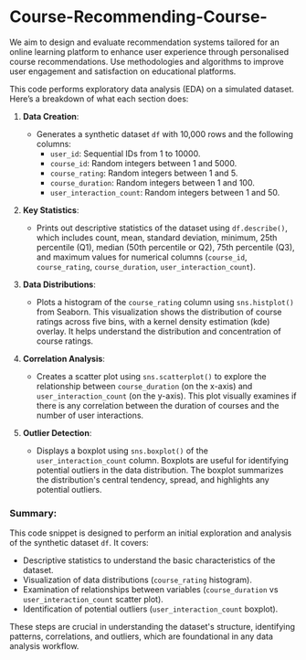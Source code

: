 # Course-Recommending-Course-
We aim to design and evaluate recommendation systems tailored for an online learning platform to enhance user experience through personalised course recommendations. Use methodologies and algorithms to improve user engagement and satisfaction on educational platforms.


This code performs exploratory data analysis (EDA) on a simulated dataset. Here’s a breakdown of what each section does:

1. **Data Creation**: 
   - Generates a synthetic dataset `df` with 10,000 rows and the following columns:
     - `user_id`: Sequential IDs from 1 to 10000.
     - `course_id`: Random integers between 1 and 5000.
     - `course_rating`: Random integers between 1 and 5.
     - `course_duration`: Random integers between 1 and 100.
     - `user_interaction_count`: Random integers between 1 and 50.

2. **Key Statistics**:
   - Prints out descriptive statistics of the dataset using `df.describe()`, which includes count, mean, standard deviation, minimum, 25th percentile (Q1), median (50th percentile or Q2), 75th percentile (Q3), and maximum values for numerical columns (`course_id`, `course_rating`, `course_duration`, `user_interaction_count`).

3. **Data Distributions**:
   - Plots a histogram of the `course_rating` column using `sns.histplot()` from Seaborn. This visualization shows the distribution of course ratings across five bins, with a kernel density estimation (kde) overlay. It helps understand the distribution and concentration of course ratings.

4. **Correlation Analysis**:
   - Creates a scatter plot using `sns.scatterplot()` to explore the relationship between `course_duration` (on the x-axis) and `user_interaction_count` (on the y-axis). This plot visually examines if there is any correlation between the duration of courses and the number of user interactions. 

5. **Outlier Detection**:
   - Displays a boxplot using `sns.boxplot()` of the `user_interaction_count` column. Boxplots are useful for identifying potential outliers in the data distribution. The boxplot summarizes the distribution's central tendency, spread, and highlights any potential outliers.

### Summary:
This code snippet is designed to perform an initial exploration and analysis of the synthetic dataset `df`. It covers:
- Descriptive statistics to understand the basic characteristics of the dataset.
- Visualization of data distributions (`course_rating` histogram).
- Examination of relationships between variables (`course_duration` vs `user_interaction_count` scatter plot).
- Identification of potential outliers (`user_interaction_count` boxplot).

These steps are crucial in understanding the dataset's structure, identifying patterns, correlations, and outliers, which are foundational in any data analysis workflow.
